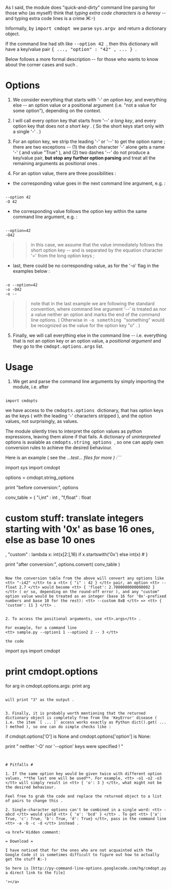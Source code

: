 As I said, the module does "quick-and-dirty" command line parsing for those who (as myself) think that _typing extra code characters is a heresy_ -- and typing extra code lines is a crime Ж:-)

Informally, by <tt> import cmdopt </tt> we parse <tt> sys.argv </tt> and return a dictionary object.

If the command line had sth like <tt> --option 42 </tt>, then this dictionary will have a key/value pair <tt> { ...,  "option" : "42" , ... } </tt> .

Below follows a more formal description -- for those who wants to know about the corner cases and such .



# Options #

1. We consider everything that starts with '-' _an option key_, and everything else -- an option value or a positional argument (i.e. "not a value for some option"), depending on the context.

2. I will call every option key that starts from '--' _a long key_, and every option key that does not _a short key_ . ( So the short keys start only with a single '-' . )

3. For an option key, we strip the leading '-' or '--' to get the option name ; there are two exceptions -- (1) the dash character '-' alone gets a name '-' ( and value "True" ), and (2) two dashes '--' do not produce a key/value pair, **but stop any further option parsing** and treat all the remaining arguments as positional ones .

4. For an option value, there are three possibilities :

  * the corresponding value goes in the next command line argument, e.g. :
```

--option 42
-O 42
```

  * the corresponding value follows the option key within the same command line argument, e.g. :
```

--option=42
-O42
```
> > in this case, we assume that the value immediately follows the short option key -- and is separated by the equation character '=' from the long option keys ;

  * last, there could be no corresponding value, as for the '-o' flag in the examples below :
```

-o --option=42
-o -O42
-o --
```
> > note that in the last example we are following the standard convention, where command line argument '--' is treated as nor a value neither an option and marks the end of the command line options. ( Otherwise in <tt> -o something </tt> "something" would be recognized as the value for the option key "o" . )

5. Finally, we will call everything else in the command line -- i.e. everything that is not an option key or an option value, a _positional argument_ and they go to the <tt>cmdopt.options.args</tt> list.


# Usage #

1. We get and parse the command line arguments by simply importing the module, i.e. after
```

import cmdopts
```

we have access to the <tt> cmdopts.options </tt> dictionary, that has option keys as the keys ( with the leading '-' characters stripped ), and the option values, not surprisingly, as values.

The module silently tries to interpret the option values as python expressions, leaving them alone if that fails.
A dictionary of _uninterpreted_ options is avalable as <tt> cmdopts.string_options </tt>, so one can apply own conversion rules to achieve the desired behaviour.

Here is an example ( see the ..._test... files for more ) :_```

import sys
import cmdopt

options = cmdopt.string_options

print "before conversion:", options

conv_table = {    "i,int"    : int
,    "f,float"  : float
# custom stuff: translate integers starting with '0x' as base 16 ones, else as base 10 ones
,    "custom"   : lambda x: int(x[2:],16) if x.startswith('0x') else int(x) #
}


print "after conversion:", options.convert( conv_table )

```

Now the conversion table from the above will convert any options like <tt> "-i42" </tt> to a <tt> { "i" : 42 } </tt> pair, an option <tt> --float 2.7 </tt> would become <tt> { 'float': 2.7000000000000002 } </tt> ( or so, depending on the round-off error ), and any "custom" option value would be treated as an integer (base 16 for '0x'-prefixed numbers and base 10 for the rest): <tt> --custom 0xB </tt> => <tt> { 'custom': 11 } </tt> .


2. To access the positional arguments, use <tt>.args</tt> .

For example, for a command line
<tt> sample.py --option1 1 --option2 2 -- 3 </tt>

the code
```

import sys
import cmdopt

# print cmdopt.options

for arg in cmdopt.options.args:
print arg

```

will print "3" as the output .


3. Finally, it is probably worth mentioning that the returned dictionary object is completely free from the 'KeyError' disease ( i.e. the item `[ ... ]` access works exactly as Python dict().get( ... ) method ), so one can do simple checks like :
```

if cmdopt.options['O'] is None and cmdopt.options['option'] is None:

print " neither '-O' nor '--option' keys were specified ! "

```


# Pitfalls #

1. If the same option key would be given twice with different option values, **the last one will be used**. For example, <tt> -o1 -o2 -o3 </tt> will simply result in <tt> { 'o': 3 } </tt>, what might not be the desired behaviour.

Feel free to grab the code and replace the returned object to a list of pairs to change this .

2. Single-character options can't be combined in a single word: <tt> -abcd </tt> would yield <tt> { 'a': 'bcd' } </tt> . To get <tt> {'a': True, 'c': True, 'b': True, 'd': True} </tt>, pass in the command line <tt> -a -b -c -d </tt> instead .

<a href='Hidden comment: 

= Download =

I have noticed that for the ones who are not acquainted with the Google Code it is sometimes difficult to figure out how to actually get the stuff Ж:-)

So here is [http://py-command-line-options.googlecode.com/hg/cmdopt.py a direct link to the file]

'></a>